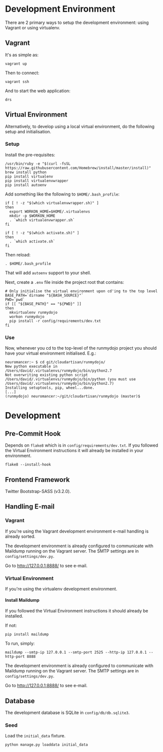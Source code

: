 # Development Environment

There are 2 primary ways to setup the development environment: using
Vagrant or using virtualenv.

## Vagrant

It's as simple as:

```
vagrant up
```

Then to connect:

```
vagrant ssh
```

And to start the web application:

```
drs
```

## Virtual Environment

Alternatively, to develop using a local virtual environment, do the following
setup and initialisation.

### Setup

Install the pre-requisites:

```
/usr/bin/ruby -e "$(curl -fsSL https://raw.githubusercontent.com/Homebrew/install/master/install)"
brew install python
pip install virtualenv
pip install virtualenvwrapper
pip install autoenv
```

Add something like the following to `$HOME/.bash_profile`:

```
if [ ! -z "$(which virtualenvwrapper.sh)" ]
then
  export WORKON_HOME=$HOME/.virtualenvs
  mkdir -p $WORKON_HOME
  . `which virtualenvwrapper.sh`
fi

if [ ! -z "$(which activate.sh)" ]
then
  . `which activate.sh`
fi
```

Then reload:

```
. $HOME/.bash_profile
```

That will add `autoenv` support to your shell.

Next, create a `.env` file inside the project root that contains:

```
# Only initialise the virtual environment upon cd'ing to the top level
BASE_PATH=`dirname "${BASH_SOURCE}"`
PWD=`pwd`
if [[ "${BASE_PATH}" == "${PWD}" ]]
then
  mkvirtualenv runmydojo
  workon runmydojo
  pip install -r config/requirements/dev.txt
fi
```

### Use

Now, whenever you cd to the top-level of the runmydojo project you
should have your virtual environment initialised. E.g.:

```
neuromancer:~ $ cd git/cloudartisan/runmydojo/
New python executable in /Users/david/.virtualenvs/runmydojo/bin/python2.7
Not overwriting existing python script /Users/david/.virtualenvs/runmydojo/bin/python (you must use /Users/david/.virtualenvs/runmydojo/bin/python2.7)
Installing setuptools, pip, wheel...done.
[...]
(runmydojo) neuromancer:~/git/cloudartisan/runmydojo (master)$
```

# Development

## Pre-Commit Hook

Depends on `flake8` which is in `config/requirements/dev.txt`. If you followed
the Virtual Environment instructions it will already be installed in your
environment.

```
flake8 --install-hook
```

## Frontend Framework

Twitter Bootstrap-SASS (v3.2.0).

## Handling E-mail

### Vagrant

If you're using the Vagrant development environment e-mail handling
is already sorted.

The development environment is already configured to communicate with
Maildump running on the Vagrant server. The SMTP settings are in
`config/settings/dev.py`.

Go to http://127.0.0.1:8888/ to see e-mail. 

### Virtual Environment

If you're using the virtualenv development environment.

#### Install Maildump

If you followed the Virtual Environment instructions it should
already be installed.

If not:

```
pip install maildump
```

To run, simply:

```
maildump --smtp-ip 127.0.0.1 --smtp-port 2525 --http-ip 127.0.0.1 --http-port 8888
```

The development environment is already configured to communicate with
Maildump running on the Vagrant server. The SMTP settings are in
`config/settings/dev.py`.

Go to http://127.0.0.1:8888/ to see e-mail.

## Database

The development database is SQLite in `config/db/db.sqlite3`.

### Seed

Load the `initial_data` fixture.

```
python manage.py loaddata initial_data
```
